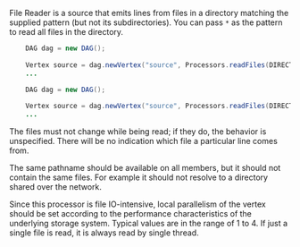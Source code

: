 File Reader is a source that emits lines from files in a 
directory matching the supplied pattern (but not its subdirectories). 
You can pass `*` as the pattern to read all files in the directory.

```java
    DAG dag = new DAG();
        
    Vertex source = dag.newVertex("source", Processors.readFiles(DIRECTORY));
    ...
```
```java
    DAG dag = new DAG();
        
    Vertex source = dag.newVertex("source", Processors.readFiles(DIRECTORY, Charsets.UTF_8, PATTERN));
    ...
```

The files must not change while being read; if they do, 
the behavior is unspecified. There will be no indication 
which file a particular line comes from.

The same pathname should be available on all members, 
but it should not contain the same files. For example 
it should not resolve to a directory shared over the network.

Since this processor is file IO-intensive, local parallelism 
of the vertex should be set according to the performance 
characteristics of the underlying storage system. Typical 
values are in the range of 1 to 4. If just a single file is read, 
it is always read by single thread.